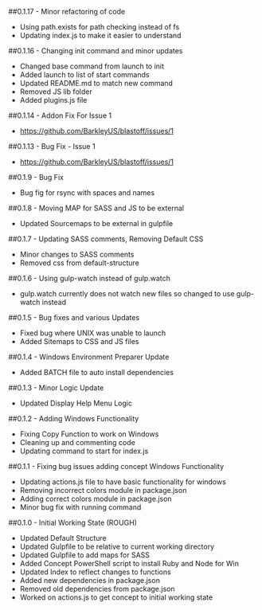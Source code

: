 ##0.1.17 - Minor refactoring of code
* Using path.exists for path checking instead of fs
* Updating index.js to make it easier to understand

##0.1.16 - Changing init command and minor updates
* Changed base command from launch to init
* Added launch to list of start commands
* Updated README.md to match new command
* Removed JS lib folder
* Added plugins.js file

##0.1.14 - Addon Fix For Issue 1
* https://github.com/BarkleyUS/blastoff/issues/1

##0.1.13 - Bug Fix - Issue 1
* https://github.com/BarkleyUS/blastoff/issues/1

##0.1.9 - Bug Fix
* Bug fig for rsync with spaces and names

##0.1.8 - Moving MAP for SASS and JS to be external
* Updated Sourcemaps to be external in gulpfile

##0.1.7 - Updating SASS comments, Removing Default CSS
* Minor changes to SASS comments
* Removed css from default-structure

##0.1.6 - Using gulp-watch instead of gulp.watch
* gulp.watch currently does not watch new files so changed to use gulp-watch instead

##0.1.5 - Bug fixes and various Updates
* Fixed bug where UNIX was unable to launch
* Added Sitemaps to CSS and JS files


##0.1.4 - Windows Environment Preparer Update
* Added BATCH file to auto install dependencies

##0.1.3 - Minor Logic Update
* Updated Display Help Menu Logic

##0.1.2 - Adding Windows Functionality
* Fixing Copy Function to work on Windows
* Cleaning up and commenting code
* Updating command to start for index.js

##0.1.1 - Fixing bug issues adding concept Windows Functionality
* Updating actions.js file to have basic functionality for windows
* Removing incorrect colors module in package.json
* Adding correct colors module in package.json
* Minor bug fix with running command

##0.1.0 - Initial Working State (ROUGH)
* Updated Default Structure
* Updated Gulpfile to be relative to current working directory
* Updated Gulpfile to add maps for SASS
* Added Concept PowerShell script to install Ruby and Node for Win
* Updated Index to reflect changes to functions
* Added new dependencies in package.json
* Removed old dependencies from package.json
* Worked on actions.js to get concept to initial working state
